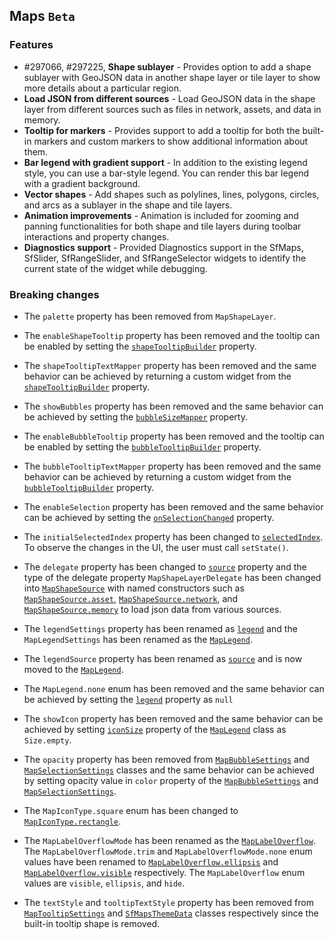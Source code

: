 ## Maps `Beta`

### Features

* \#297066, \#297225, **Shape sublayer** - Provides option to add a shape sublayer with GeoJSON data in another shape layer or tile layer to show more details about a particular region.
* **Load JSON from different sources** - Load GeoJSON data in the shape layer from different sources such as files in network, assets, and data in memory.
* **Tooltip for markers** - Provides support to add a tooltip for both the built-in markers and custom markers to show additional information about them.
* **Bar legend with gradient support** - In addition to the existing legend style, you can use a bar-style legend. You can render this bar legend with a gradient background.
* **Vector shapes** - Add shapes such as polylines, lines, polygons, circles, and arcs as a sublayer in the shape and tile layers.
* **Animation improvements** - Animation is included for zooming and panning functionalities for both shape and tile layers during toolbar interactions and property changes.
* **Diagnostics support** - Provided Diagnostics support in the SfMaps, SfSlider, SfRangeSlider, and SfRangeSelector widgets to identify the current state of the widget while debugging.

### Breaking changes

* The `palette` property has been removed from `MapShapeLayer`.

* The `enableShapeTooltip` property has been removed and the tooltip can be enabled by setting the [`shapeTooltipBuilder`](https://pub.dev/documentation/syncfusion_flutter_maps/latest/maps/MapShapeLayer/shapeTooltipBuilder.html) property.
* The `shapeTooltipTextMapper` property has been removed and the same behavior can be achieved by returning a custom widget from the [`shapeTooltipBuilder`](https://pub.dev/documentation/syncfusion_flutter_maps/latest/maps/MapShapeLayer/shapeTooltipBuilder.html) property.

* The `showBubbles` property has been removed and the same behavior can be achieved by setting the [`bubbleSizeMapper`](https://pub.dev/documentation/syncfusion_flutter_maps/latest/maps/MapShapeSource/bubbleSizeMapper.html) property.
* The `enableBubbleTooltip` property has been removed and the tooltip can be enabled by setting the [`bubbleTooltipBuilder`](https://pub.dev/documentation/syncfusion_flutter_maps/latest/maps/MapShapeLayer/bubbleTooltipBuilder.html) property.
* The `bubbleTooltipTextMapper` property has been removed and the same behavior can be achieved by returning a custom widget from the [`bubbleTooltipBuilder`](https://pub.dev/documentation/syncfusion_flutter_maps/latest/maps/MapShapeLayer/bubbleTooltipBuilder.html) property.

* The `enableSelection` property has been removed and the same behavior can be achieved by setting the [`onSelectionChanged`](https://pub.dev/documentation/syncfusion_flutter_maps/latest/maps/MapShapeLayer/onSelectionChanged.html) property.
* The `initialSelectedIndex` property has been changed to [`selectedIndex`](https://pub.dev/documentation/syncfusion_flutter_maps/latest/maps/MapShapeLayer/selectedIndex.html). To observe the changes in the UI, the user must call `setState()`.

* The `delegate` property has been changed to [`source`](https://pub.dev/documentation/syncfusion_flutter_maps/latest/maps/MapShapeLayer/source.html) property and the type of the delegate property `MapShapeLayerDelegate` has been changed into [`MapShapeSource`](https://pub.dev/documentation/syncfusion_flutter_maps/latest/maps/MapShapeSource-class.html) with named constructors such as [`MapShapeSource.asset`](https://pub.dev/documentation/syncfusion_flutter_maps/latest/maps/MapShapeSource/MapShapeSource.asset.html), [`MapShapeSource.network`](https://pub.dev/documentation/syncfusion_flutter_maps/latest/maps/MapShapeSource/MapShapeSource.network.html), and [`MapShapeSource.memory`](https://pub.dev/documentation/syncfusion_flutter_maps/latest/maps/MapShapeSource/MapShapeSource.memory.html) to load json data from various sources.

* The `legendSettings` property has been renamed as [`legend`](https://pub.dev/documentation/syncfusion_flutter_maps/latest/maps/MapShapeLayer/legend.html) and the `MapLegendSettings` has been renamed as the [`MapLegend`](https://pub.dev/documentation/syncfusion_flutter_maps/latest/maps/MapLegend-class.html).
* The `legendSource` property has been renamed as [`source`](https://pub.dev/documentation/syncfusion_flutter_maps/latest/maps/MapLegend/source.html) and is now moved to the [`MapLegend`](https://pub.dev/documentation/syncfusion_flutter_maps/latest/maps/MapLegend-class.html).
* The `MapLegend.none` enum has been removed and the same behavior can be achieved by setting the [`legend`](https://pub.dev/documentation/syncfusion_flutter_maps/latest/maps/MapShapeLayer/legend.html) property as `null`
* The `showIcon` property has been removed and the same behavior can be achieved by setting [`iconSize`](https://pub.dev/documentation/syncfusion_flutter_maps/latest/maps/MapLegend/iconSize.html) property of the [`MapLegend`](https://pub.dev/documentation/syncfusion_flutter_maps/latest/maps/MapLegend-class.html) class as `Size.empty`.
* The `opacity` property has been removed from [`MapBubbleSettings`](https://pub.dev/documentation/syncfusion_flutter_maps/latest/maps/MapBubbleSettings-class.html) and [`MapSelectionSettings`](https://pub.dev/documentation/syncfusion_flutter_maps/latest/maps/MapSelectionSettings-class.html) classes and the same behavior can be achieved by setting opacity value in `color` property of the [`MapBubbleSettings`](https://pub.dev/documentation/syncfusion_flutter_maps/latest/maps/MapBubbleSettings-class.html) and [`MapSelectionSettings`](https://pub.dev/documentation/syncfusion_flutter_maps/latest/maps/MapSelectionSettings-class.html).
* The `MapIconType.square` enum has been changed to [`MapIconType.rectangle`](https://pub.dev/documentation/syncfusion_flutter_maps/latest/maps/MapIconType-class.html).
* The `MapLabelOverflowMode` has been renamed as the [`MapLabelOverflow`](https://pub.dev/documentation/syncfusion_flutter_maps/latest/maps/MapLabelOverflow-class.html). The `MapLabelOverflowMode.trim` and `MapLabelOverflowMode.none` enum values have been renamed to [`MapLabelOverflow.ellipsis`](https://pub.dev/documentation/syncfusion_flutter_maps/latest/maps/MapLabelOverflow-class.html) and [`MapLabelOverflow.visible`](https://pub.dev/documentation/syncfusion_flutter_maps/latest/maps/MapLabelOverflow-class.html) respectively. The `MapLabelOverflow` enum values are `visible`, `ellipsis`, and `hide`.

* The `textStyle` and `tooltipTextStyle` property has been removed from [`MapTooltipSettings`](https://pub.dev/documentation/syncfusion_flutter_maps/latest/maps/MapTooltipSettings-class.html) and [`SfMapsThemeData`](https://pub.dev/documentation/syncfusion_flutter_core/latest/theme/SfMapsThemeData-class.html) classes respectively since the built-in tooltip shape is removed.

